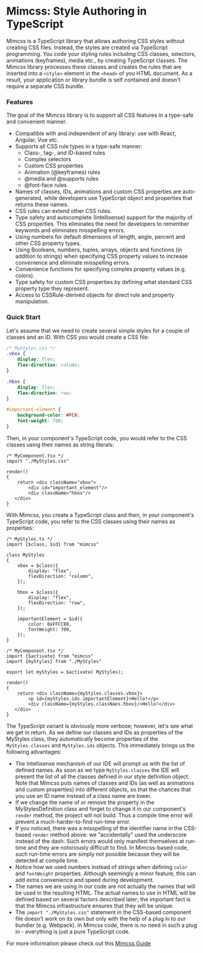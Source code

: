 # Mimcss: Style Authoring in TypeScript

Mimcss is a TypeScript library that allows authoring CSS styles without creating CSS files. Instead, the styles are created via TypeScript programming. You code your styling rules including CSS classes, selectors, animations (keyframes), media etc., by creating TypeScript classes. The Mimcss library processes these classes and creates the rules that are inserted into a `<style>` element in the `<head>` of you HTML document. As a result, your application or library bundle is self contained and doesn't require a separate CSS bundle.

### Features
The goal of the Mimcss library is to support all CSS features in a type-safe and convenient manner.

- Compatible with and independent of any library: use with React, Angular, Vue etc.
- Supports all CSS rule types in a type-safe manner:
    - Class-, tag-, and ID-based rules
    - Complex selectors
    - Custom CSS properties
    - Animation (@keyframes) rules
    - @media and @supports rules
    - @font-face rules
- Names of classes, IDs, animations and custom CSS properties are auto-generated, while developers use TypeScript object and properties that returns these names.
- CSS rules can extend other CSS rules.
- Type safety and autocomplete (Intellisense) support for the majority of CSS properties. This eliminates the need for developers to remember keywords and eliminates misspelling errors.
- Using numbers for default dimensions of length, angle, percent and other CSS property types.
- Using Booleans, numbers, tuples, arrays, objects and functions (in addition to strings) when specifying CSS property values to increase convenience and eliminate misspelling errors.
- Convenience functions for specifying complex property values (e.g. colors).
- Type safety for custom CSS properties by defining what standard CSS property type they represent.
- Access to CSSRule-derived objects for direct rule and property manipulation.

### Quick Start
Let's assume that we need to create several simple styles for a couple of classes and an ID. With CSS you would create a CSS file:

```css
/* MyStyles.css */
.vbox {
    display: flex;
    flex-direction: column;
}

.hbox {
    display: flex;
    flex-direction: row;
}

#important-element {
    background-color: #FC8;
    font-weight: 700;
}
```
Then, in your component's TypeScript code, you would refer to the CSS classes using their names as string literals:

```tsx
/* MyComponent.tsx */
import "./MyStyles.css"

render()
{
    return <div className="vbox">
        <div id="important_element"/>
        <div className="hbox"/>
   </div>
}
```

With Mimcss, you create a TypeScript class and then, in your component's TypeScript code, you refer to the CSS classes using their names as properties:

```tsx
/* MyStyles.ts */
import {$class, $id} from "mimcss"

class MyStyles
{
    vbox = $class({
        display: "flex",
        flexDirection: "column",
    });

    hbox = $class({
        display: "flex",
        flexDirection: "row",
    });

    importantElement = $id({
        color: 0xFFCC88,
        fontWeight: 700,
    });
}

/* MyComponent.tsx */
import {$activate} from "mimcss"
import {myStyles} from "./MyStyles"

export let myStyles = $activate( MyStyles);

render()
{
    return <div className={myStyles.classes.vbox}>
        <p id={myStyles.ids.importantElement}>Hello!</p>
        <div className={myStyles.classNaes.hbox}/>Hello!</div>
   </div>
}
```

The TypeScript variant is obviously more verbose; however, let's see what we get in return. As we define our classes and IDs as properties of the MyStyles class, they automatically become properties of the `MyStyles.classes` and `MyStyles.ids` objects. This immediately brings us the following advantages:

- The Intellisense mechanism of our IDE will prompt us with the list of defined names. As soon as we type `MyStyles.classes` the IDE will present the list of all the classes defined in our style definition object. Note that Mimcss puts names of classes and IDs (as well as animations and custom properties) into different objects, so that the chances that you use an ID name instead of a class name are lower.
- If we change the name of or remove the property in the MyStylesDefinition class and forget to change it in our component's `render` method, the project will not build. Thus a compile time error will prevent a much-harder-to-find run-time error.
- If you noticed, there was a misspelling of the identifier name in the CSS-based `render` method above: we "accidentally" used the underscore instead of the dash. Such errors would only manifest themselves at run-time and they are notoriously difficult to find. In Mimcss-based code, such run-time errors are simply not possible because they will be detected at compile time.
- Notice how we used numbers instead of strings when defining `color` and `fontWeight` properties. Although seemingly a minor feature, this can add extra convenience and speed during development.
- The names we are using in our code are not actually the names that will be used in the resulting HTML. The actual names to use in HTML will be defined based on several factors described later; the important fact is that the Mimcss infrastructure ensures that they will be unique.
- The `import "./MyStyles.css"` statement in the CSS-based component file doesn't work on its own but only with the help of a plug in to our bundler (e.g. Webpack). In Mimcss code, there is no need in such a plug in - everything is just a pure TypeScript code.

For more information please check out this [Mimcss Guide](https://mmichlin66.github.io/mimcss/mimcss-guide-introduction.html)

